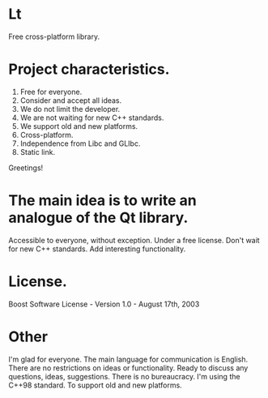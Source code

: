 # Lt
Free cross-platform library.

# Project characteristics.

1. Free for everyone.
2. Consider and accept all ideas.
3. We do not limit the developer.
4. We are not waiting for new C++ standards.
5. We support old and new platforms.
6. Cross-platform.
7. Independence from Libc and GLIbc.
8. Static link.

Greetings!

# The main idea is to write an analogue of the Qt library. 
Accessible to everyone, without exception. 
Under a free license. Don't wait for new C++ standards. Add interesting functionality.

# License.
Boost Software License - Version 1.0 - August 17th, 2003

# Other
I'm glad for everyone. The main language for communication is English. There are no restrictions on ideas or functionality. 
Ready to discuss any questions, ideas, suggestions. There is no bureaucracy.
I'm using the C++98 standard. To support old and new platforms.
